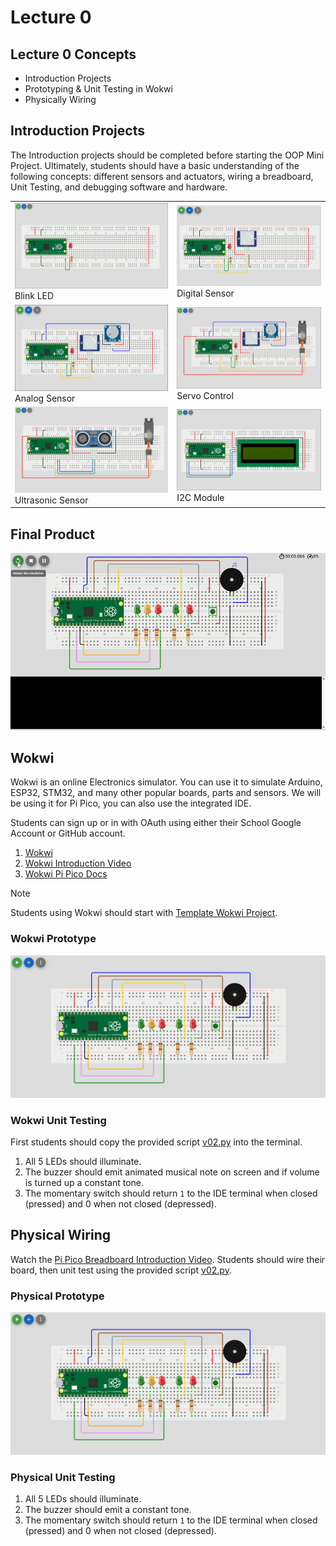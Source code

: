 # Lecture 0

## Lecture 0 Concepts

- Introduction Projects
- Prototyping & Unit Testing in Wokwi
- Physically Wiring

## Introduction Projects

The Introduction projects should be completed before starting the OOP Mini Project. Ultimately, students should have a basic understanding of the following concepts: different sensors and actuators, wiring a breadboard, Unit Testing, and debugging software and hardware.

| | |
| --- | --- |
| ![Blink LED](../introduction_projects/images/blink_led.png)<br/>Blink LED | ![Digital Sensor](../introduction_projects/images/digital_sensor.png)<br/>Digital Sensor |
| ![Analog Sensor](../introduction_projects/images/analog_sensor.png)<br/>Analog Sensor | ![Servo Control](../introduction_projects/images/servo_control.png)<br/>Servo Control |
| ![Ultrasonic Sensor](../introduction_projects/images/ultrasonic_sensor.png)<br/>Ultrasonic Sensor | ![I2C Module](../introduction_projects/images/I2C_module.png)<br/>I2C Module |

## Final Product

![Video of Final Project in Operations](/images/demonstration.gif)

## Wokwi

Wokwi is an online Electronics simulator. You can use it to simulate Arduino, ESP32, STM32, and many other popular boards, parts and sensors. We will be using it for Pi Pico, you can also use the integrated IDE.

Students can sign up or in with OAuth using either their School Google Account or GitHub account.

1. [Wokwi](https://wokwi.com/)
2. [Wokwi Introduction Video](https://www.youtube.com/watch?v=s4QKFw8fh-4)
3. [Wokwi Pi Pico Docs](https://docs.wokwi.com/parts/wokwi-pi-pico)

> [!Note]
> Students using Wokwi should start with [Template Wokwi Project](https://wokwi.com/projects/433242006092880897).

### Wokwi Prototype

![Wokwi Prototype](/images/prototype_model.png)

### Wokwi Unit Testing

First students should copy the provided script [v02.py](..\project\py_scripts\v02.py) into the terminal. 

1. All 5 LEDs should illuminate.
2. The buzzer should emit animated musical note on screen and if volume is turned up a constant tone.
3. The momentary switch should return `1` to the IDE terminal when closed (pressed) and 0 when not closed (depressed).

## Physical Wiring

Watch the [Pi Pico Breadboard Introduction Video](https://www.youtube.com/watch?v=Ex7AJll-FsM). Students should wire their board, then unit test using the provided script [v02.py](..\project\py_scripts\v02.py). 

### Physical Prototype

![Physical Prototype](/images/physical_prototype.png)

### Physical Unit Testing

1. All 5 LEDs should illuminate.
2. The buzzer should emit a constant tone.
3. The momentary switch should return `1` to the IDE terminal when closed (pressed) and 0 when not closed (depressed).
